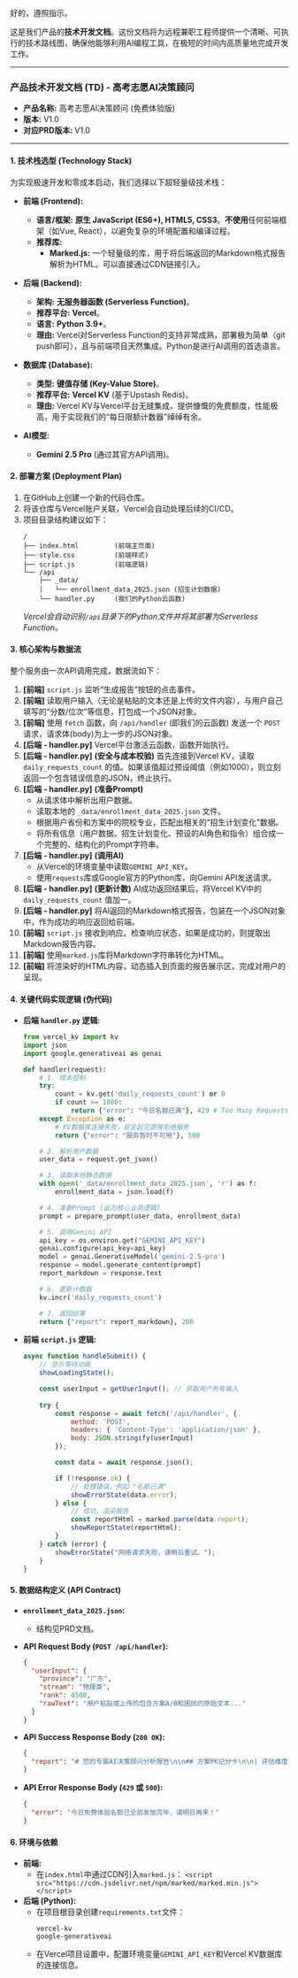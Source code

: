 好的，遵照指示。

这是我们产品的**技术开发文档**。这份文档将为远程兼职工程师提供一个清晰、可执行的技术路线图，确保他能够利用AI编程工具，在极短的时间内高质量地完成开发工作。

-----

### **产品技术开发文档 (TD) - 高考志愿AI决策顾问**

  * **产品名称:** 高考志愿AI决策顾问 (免费体验版)
  * **版本:** V1.0
  * **对应PRD版本:** V1.0

-----

#### **1. 技术栈选型 (Technology Stack)**

为实现极速开发和零成本启动，我们选择以下超轻量级技术栈：

  * **前端 (Frontend):**

      * **语言/框架:** **原生 JavaScript (ES6+), HTML5, CSS3**。**不使用**任何前端框架（如Vue, React），以避免复杂的环境配置和编译过程。
      * **推荐库:**
          * **Marked.js:** 一个轻量级的库，用于将后端返回的Markdown格式报告解析为HTML。可以直接通过CDN链接引入。

  * **后端 (Backend):**

      * **架构:** **无服务器函数 (Serverless Function)**。
      * **推荐平台:** **Vercel**。
      * **语言:** **Python 3.9+**。
      * **理由:** Vercel对Serverless Function的支持非常成熟，部署极为简单（git push即可），且与前端项目天然集成。Python是进行AI调用的首选语言。

  * **数据库 (Database):**

      * **类型:** **键值存储 (Key-Value Store)**。
      * **推荐平台:** **Vercel KV** (基于Upstash Redis)。
      * **理由:** Vercel KV与Vercel平台无缝集成，提供慷慨的免费额度，性能极高，用于实现我们的“每日限额计数器”绰绰有余。

  * **AI模型:**

      * **Gemini 2.5 Pro** (通过其官方API调用)。

#### **2. 部署方案 (Deployment Plan)**

1.  在GitHub上创建一个新的代码仓库。
2.  将该仓库与Vercel账户关联，Vercel会自动处理后续的CI/CD。
3.  项目目录结构建议如下：
    ```
    /
    ├── index.html         (前端主页面)
    ├── style.css          (前端样式)
    ├── script.js          (前端逻辑)
    └── /api
        ├── _data/
        |   └── enrollment_data_2025.json (招生计划数据)
        └── handler.py     (我们的Python云函数)
    ```
    *Vercel会自动识别`/api`目录下的Python文件并将其部署为Serverless Function。*

#### **3. 核心架构与数据流**

整个服务由一次API调用完成，数据流如下：

1.  **[前端]** `script.js` 监听“生成报告”按钮的点击事件。
2.  **[前端]** 读取用户输入（无论是粘贴的文本还是上传的文件内容），与用户自己填写的“分数/位次”等信息，打包成一个JSON对象。
3.  **[前端]** 使用 `fetch` 函数，向 `/api/handler` (即我们的云函数) 发送一个 `POST` 请求，请求体(body)为上一步的JSON对象。
4.  **[后端 - handler.py]** Vercel平台激活云函数，函数开始执行。
5.  **[后端 - handler.py]** **(安全与成本校验)** 首先连接到Vercel KV，读取 `daily_requests_count` 的值。如果该值超过预设阈值（例如1000），则立刻返回一个包含错误信息的JSON，终止执行。
6.  **[后端 - handler.py]** **(准备Prompt)**
      * 从请求体中解析出用户数据。
      * 读取本地的 `_data/enrollment_data_2025.json` 文件。
      * 根据用户省份和方案中的院校专业，匹配出相关的“招生计划变化”数据。
      * 将所有信息（用户数据、招生计划变化、预设的AI角色和指令）组合成一个完整的、结构化的Prompt字符串。
7.  **[后端 - handler.py]** **(调用AI)**
      * 从Vercel的环境变量中读取`GEMINI_API_KEY`。
      * 使用`requests`库或Google官方的Python库，向Gemini API发送请求。
8.  **[后端 - handler.py]** **(更新计数)** AI成功返回结果后，将Vercel KV中的 `daily_requests_count` 值加一。
9.  **[后端 - handler.py]** 将AI返回的Markdown格式报告，包装在一个JSON对象中，作为成功的响应返回给前端。
10. **[前端]** `script.js` 接收到响应。检查响应状态，如果是成功的，则提取出Markdown报告内容。
11. **[前端]** 使用`marked.js`库将Markdown字符串转化为HTML。
12. **[前端]** 将渲染好的HTML内容，动态插入到页面的报告展示区，完成对用户的呈现。

#### **4. 关键代码实现逻辑 (伪代码)**

  * **后端 `handler.py` 逻辑:**
    ```python
    from vercel_kv import kv
    import json
    import google.generativeai as genai

    def handler(request):
        # 1. 成本控制
        try:
            count = kv.get('daily_requests_count') or 0
            if count >= 1000:
                return {"error": "今日名额已满"}, 429 # Too Many Requests
        except Exception as e:
            # KV数据库连接失败，安全起见直接拒绝服务
            return {"error": "服务暂时不可用"}, 500

        # 2. 解析用户数据
        user_data = request.get_json()

        # 3. 读取本地静态数据
        with open('_data/enrollment_data_2025.json', 'r') as f:
            enrollment_data = json.load(f)

        # 4. 准备Prompt (此为核心业务逻辑)
        prompt = prepare_prompt(user_data, enrollment_data)

        # 5. 调用Gemini API
        api_key = os.environ.get("GEMINI_API_KEY")
        genai.configure(api_key=api_key)
        model = genai.GenerativeModel('gemini-2.5-pro')
        response = model.generate_content(prompt)
        report_markdown = response.text

        # 6. 更新计数器
        kv.incr('daily_requests_count')

        # 7. 返回结果
        return {"report": report_markdown}, 200

    ```
  * **前端 `script.js` 逻辑:**
    ```javascript
    async function handleSubmit() {
        // 显示等待动画
        showLoadingState();

        const userInput = getUserInput(); // 获取用户所有输入
        
        try {
            const response = await fetch('/api/handler', {
                method: 'POST',
                headers: { 'Content-Type': 'application/json' },
                body: JSON.stringify(userInput)
            });

            const data = await response.json();

            if (!response.ok) {
                // 处理错误，例如 "名额已满"
                showErrorState(data.error);
            } else {
                // 成功，渲染报告
                const reportHtml = marked.parse(data.report);
                showReportState(reportHtml);
            }
        } catch (error) {
            showErrorState("网络请求失败，请稍后重试。");
        }
    }
    ```

#### **5. 数据结构定义 (API Contract)**

  * **`enrollment_data_2025.json`:**

      * 结构见PRD文档。

  * **API Request Body (`POST /api/handler`):**

    ```json
    {
      "userInput": {
        "province": "广东",
        "stream": "物理类",
        "rank": 4500,
        "rawText": "用户粘贴或上传的包含方案A/B和困扰的原始文本..."
      }
    }
    ```

  * **API Success Response Body (`200 OK`):**

    ```json
    {
      "report": "# 您的专属AI决策顾问分析报告\n\n## 方案PK记分卡\n\n| 评估维度 | 方案A | 方案B |\n|---|---|---|\n..."
    }
    ```

  * **API Error Response Body (`429` 或 `500`):**

    ```json
    {
      "error": "今日免费体验名额已全部发放完毕，请明日再来！"
    }
    ```

#### **6. 环境与依赖**

  * **前端:**
      * 在`index.html`中通过CDN引入`marked.js`：
        `<script src="https://cdn.jsdelivr.net/npm/marked/marked.min.js"></script>`
  * **后端 (Python):**
      * 在项目根目录创建`requirements.txt`文件：
        ```
        vercel-kv
        google-generativeai
        ```
      * 在Vercel项目设置中，配置环境变量`GEMINI_API_KEY`和Vercel KV数据库的连接信息。